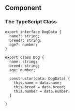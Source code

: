 ## Component

### The TypeScript Class

```
export interface DogData {
  name?: string;
  breed?: string;
  age?: number;
}

export class Dog {
  name: string;
  breed: string;
  age: number;

  constructor(data: DogData) {
    this.name = data.name;
    this.breed = data.breed;
    this.number = data.number;
  }

}

```

